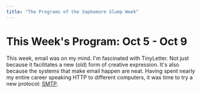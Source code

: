 ```yaml
---
title: "The Programs of the Sophomore Slump Week"
---
```


This Week's Program: Oct 5 - Oct 9
==================================

This week, email was on my mind. I'm fascinated with TinyLetter. Not just
because it facilitates a new (old) form of creative expression. It's also
because the systems that make email happen are neat. Having spent nearly my
entire career speaking HTTP to different computers, it was time to try a new
protocol: [SMTP](https://tools.ietf.org/html/rfc5321).
